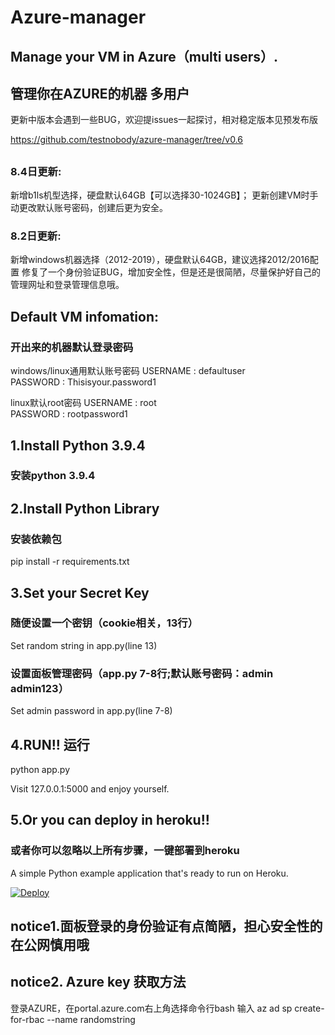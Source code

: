 # Azure-manager
## Manage your VM in Azure（multi users）.
## 管理你在AZURE的机器 多用户


更新中版本会遇到一些BUG，欢迎提issues一起探讨，相对稳定版本见预发布版

https://github.com/testnobody/azure-manager/tree/v0.6
##
### 8.4日更新:

新增b1ls机型选择，硬盘默认64GB【可以选择30-1024GB】；
更新创建VM时手动更改默认账号密码，创建后更为安全。



### 8.2日更新:

新增windows机器选择（2012-2019），硬盘默认64GB，建议选择2012/2016配置
修复了一个身份验证BUG，增加安全性，但是还是很简陋，尽量保护好自己的管理网址和登录管理信息哦。

## Default VM infomation:
### 开出来的机器默认登录密码
windows/linux通用默认账号密码
USERNAME : defaultuser<br>
PASSWORD : Thisisyour.password1

linux默认root密码
USERNAME : root<br>
PASSWORD : rootpassword1

## 1.Install Python 3.9.4
### 安装python 3.9.4

## 2.Install Python Library
### 安装依赖包
pip install -r requirements.txt

## 3.Set your Secret Key 
### 随便设置一个密钥（cookie相关，13行）
Set random string in app.py(line 13)

### 设置面板管理密码（app.py 7-8行;默认账号密码：admin admin123）
Set admin password in app.py(line 7-8)

## 4.RUN!! 运行
python app.py

Visit 127.0.0.1:5000 and enjoy yourself.

## 5.Or you can deploy in heroku!!
### 或者你可以忽略以上所有步骤，一键部署到heroku
A simple Python example application that's ready to run on Heroku.

[![Deploy](https://www.herokucdn.com/deploy/button.svg)](https://heroku.com/deploy)

## notice1.面板登录的身份验证有点简陋，担心安全性的在公网慎用哦

## notice2. Azure key 获取方法
登录AZURE，在portal.azure.com右上角选择命令行bash 输入 az ad sp create-for-rbac --name randomstring

